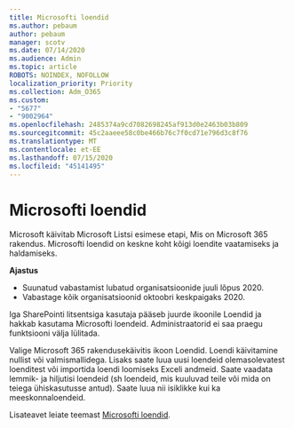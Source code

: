 ```yaml
---
title: Microsofti loendid
ms.author: pebaum
author: pebaum
manager: scotv
ms.date: 07/14/2020
ms.audience: Admin
ms.topic: article
ROBOTS: NOINDEX, NOFOLLOW
localization_priority: Priority
ms.collection: Adm_O365
ms.custom:
- "5677"
- "9002964"
ms.openlocfilehash: 2485374a9cd7082698245af913d0e2463b03b809
ms.sourcegitcommit: 45c2aaeee58c0be466b76c7f0cd71e796d3c8f76
ms.translationtype: MT
ms.contentlocale: et-EE
ms.lasthandoff: 07/15/2020
ms.locfileid: "45141495"
---
```

# <a name="microsoft-lists"></a>Microsofti loendid

Microsoft käivitab Microsoft Listsi esimese etapi, Mis on Microsoft 365 rakendus. Microsofti loendid on keskne koht kõigi loendite vaatamiseks ja haldamiseks.  
  
**Ajastus**  

- Suunatud vabastamist lubatud organisatsioonide juuli lõpus 2020.
- Vabastage kõik organisatsioonid oktoobri keskpaigaks 2020.

Iga SharePointi litsentsiga kasutaja pääseb juurde ikoonile Loendid ja hakkab kasutama Microsofti loendeid. Administraatorid ei saa praegu funktsiooni välja lülitada.
 
Valige Microsoft 365 rakendusekäivitis ikoon Loendid. Loendi käivitamine nullist või valmismallidega. Lisaks saate luua uusi loendeid olemasolevatest loenditest või importida loendi loomiseks Exceli andmeid. Saate vaadata lemmik- ja hiljutisi loendeid (sh loendeid, mis kuuluvad teile või mida on teiega ühiskasutusse antud). Saate luua nii isiklikke kui ka meeskonnaloendeid.  

Lisateavet leiate teemast [Microsofti loendid](https://aka.ms/microsoftlists).